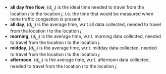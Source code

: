 - **all day free flow**, $(d_{i,j})$ is the ideal time needed to travel from the location $i$ to the location $j$, i.e. the time that would be measured when none traffic congestion is present.
- **all day**, $(d_{i,j})$ is the average time, w.r.t all data collected, needed to travel from the location $i$ to the location $j$.
- **morning**, $(d_{i,j})$ is the average time, w.r.t. morning data collected, needed to travel from the location $i$ to the location $j$.
- **midday**, $(d_{i,j})$ is the average time, w.r.t. midday data collected, needed to travel from the location $i$ to the location $j$.
- **afternoon**, $(d_{i,j})$ is the average time, w.r.t. afternoon data collected, needed to travel from the location $i$ to the location $j$.
